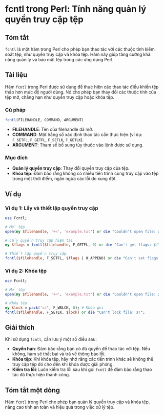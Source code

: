 <!--
Meta Description: # fcntl trong Perl: Tính năng quản lý quyền truy cập tệp ## Tóm tắt `fcntl` là một hàm trong Perl cho phép bạn thao tác với các thuộc tính kiểm soát t...
Meta Keywords: tệp, fcntl, quyền, truy, cập
-->

# fcntl trong Perl: Tính năng quản lý quyền truy cập tệp

## Tóm tắt
`fcntl` là một hàm trong Perl cho phép bạn thao tác với các thuộc tính kiểm soát tệp, như quyền truy cập và khóa tệp. Hàm này giúp tăng cường khả năng quản lý và bảo mật tệp trong các ứng dụng Perl.

## Tài liệu
Hàm `fcntl` trong Perl được sử dụng để thực hiện các thao tác điều khiển tệp thấp hơn mức độ người dùng. Nó cho phép bạn thay đổi các thuộc tính của tệp mở, chẳng hạn như quyền truy cập hoặc khóa tệp.

### Cú pháp
```perl
fcntl(FILEHANDLE, COMMAND, ARGUMENT) 
```

- **FILEHANDLE**: Tên của filehandle đã mở.
- **COMMAND**: Một hằng số xác định thao tác cần thực hiện (ví dụ: `F_SETFL`, `F_GETFL`, `F_SETLK`, `F_GETLK`).
- **ARGUMENT**: Tham số bổ sung tùy thuộc vào lệnh được sử dụng.

### Mục đích
- **Quản lý quyền truy cập**: Thay đổi quyền truy cập của tệp.
- **Khóa tệp**: Đảm bảo rằng không có nhiều tiến trình cùng truy cập vào tệp trong một thời điểm, ngăn ngừa các lỗi do xung đột.

## Ví dụ
### Ví dụ 1: Lấy và thiết lập quyền truy cập
```perl
use Fcntl;

# Mở tệp
open(my $filehandle, '+<', 'example.txt') or die "Couldn't open file: $!";

# Lấy quyền truy cập hiện tại
my $flags = fcntl($filehandle, F_GETFL, 0) or die "Can't get flags: $!";

# Thiết lập quyền truy cập
fcntl($filehandle, F_SETFL, $flags | O_APPEND) or die "Can't set flags: $!";
```

### Ví dụ 2: Khóa tệp
```perl
use Fcntl;

# Mở tệp
open(my $filehandle, '+<', 'example.txt') or die "Couldn't open file: $!";

# Khóa tệp
my $lock = pack('ss', F_WRLCK, 0); # Khóa ghi
fcntl($filehandle, F_SETLK, $lock) or die "Can't lock file: $!";
```

## Giải thích
Khi sử dụng `fcntl`, cần lưu ý một số điều sau:
- **Quyền hạn**: Đảm bảo rằng bạn có đủ quyền để thao tác với tệp. Nếu không, hàm sẽ thất bại và trả về thông báo lỗi.
- **Khóa tệp**: Khi khóa tệp, hãy nhớ rằng các tiến trình khác sẽ không thể truy cập tệp đó cho đến khi khóa được giải phóng.
- **Kiểm tra lỗi**: Luôn kiểm tra lỗi sau khi gọi `fcntl` để đảm bảo rằng thao tác đã thực hiện thành công.

## Tóm tắt một dòng
Hàm `fcntl` trong Perl cho phép bạn quản lý quyền truy cập và khóa tệp, nâng cao tính an toàn và hiệu quả trong việc xử lý tệp.